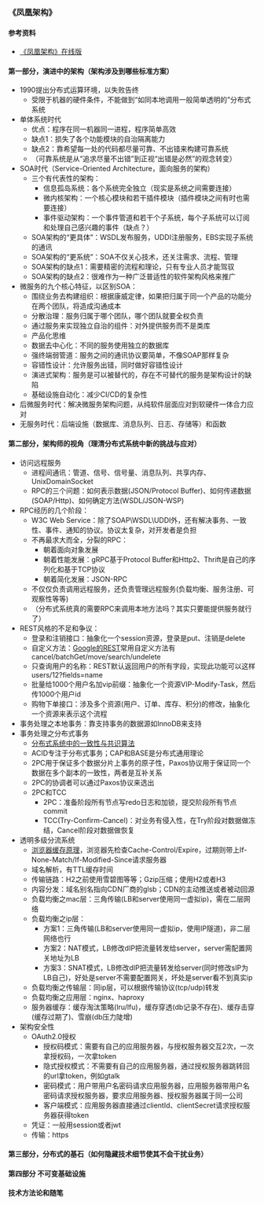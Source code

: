 ### 《凤凰架构》

#### 参考资料
* [《凤凰架构》在线版](http://icyfenix.cn/)

#### 第一部分，演进中的架构（架构涉及到哪些标准方案）
* 1990提出分布式运算环境，以失败告终
  * 受限于机器的硬件条件，不能做到“如同本地调用一般简单透明的”分布式系统
* 单体系统时代
  * 优点：程序在同一机器同一进程，程序简单高效
  * 缺点1：损失了各个功能模块的自治隔离能力
  * 缺点2：靠希望每一处的代码都尽量可靠、不出错来构建可靠系统
  * （可靠系统是从“追求尽量不出错”到正视“出错是必然”的观念转变）
* SOA时代（Service-Oriented Architecture，面向服务的架构）
  * 三个有代表性的架构：
    * 信息孤岛系统：各个系统完全独立（现实是系统之间需要连接）
    * 微内核架构：一个核心模块和若干插件模块（插件模块之间有时也需要连接）
    * 事件驱动架构：一个事件管道和若干个子系统，每个子系统可以订阅和处理自己感兴趣的事件（缺点？）
  * SOA架构的“更具体”：WSDL发布服务，UDDI注册服务，EBS实现子系统的通讯
  * SOA架构的“更系统”：SOA不仅关心技术，还关注需求、流程、管理
  * SOA架构的缺点1：需要精密的流程和理论，只有专业人员才能驾驭
  * SOA架构的缺点2：很难作为一种广泛普适性的软件架构风格来推广
* 微服务的九个核心特征，以区别SOA：
  * 围绕业务去构建组织：根据康威定律，如果把归属于同一个产品的功能分在两个团队，将造成沟通成本
  * 分散治理：服务归属于哪个团队，哪个团队就要全权负责
  * 通过服务来实现独立自治的组件：对外提供服务而不是类库
  * 产品化思维
  * 数据去中心化：不同的服务使用独立的数据库
  * 强终端弱管道：服务之间的通讯协议要简单，不像SOAP那样复杂
  * 容错性设计：允许服务出错，同时做好容错性设计
  * 演进式架构：服务是可以被替代的，存在不可替代的服务是架构设计的缺陷
  * 基础设施自动化：减少CI/CD的复杂性
* 后微服务时代：解决微服务架构问题，从纯软件层面应对到软硬件一体合力应对  
* 无服务时代：后端设施（数据库、消息队列、日志、存储等）和函数

#### 第二部分，架构师的视角（理清分布式系统中新的挑战与应对）
* 访问远程服务
  * 进程间通讯：管道、信号、信号量、消息队列、共享内存、UnixDomainSocket
  * RPC的三个问题：如何表示数据(JSON/Protocol Buffer)、如何传递数据(SOAP/Http)、如何确定方法(WSDL/JSON-WSP)
* RPC经历的几个阶段：
  * W3C Web Service：除了SOAP\WSDL\UDDI外，还有解决事务、一致性、事件、通知的协议。协议太复杂，对开发者是负担
  * 不再最求大而全，分裂的RPC：
    * 朝着面向对象发展
    * 朝着性能发展：gRPC基于Protocol Buffer和Http2、Thrift是自己的序列化和基于TCP协议
    * 朝着简化发展：JSON-RPC
  * 不仅仅负责调用远程服务，还负责管理远程服务(负载均衡、服务注册、可观察性等等)
  * （分布式系统真的需要RPC来调用本地方法吗？其实只要能提供服务就行了）
* REST风格的不足和争议：
  * 登录和注销接口：抽象化一个session资源，登录是put、注销是delete
  * 自定义方法：[Google的REST](https://google-cloud.gitbook.io/api-design-guide/custom_methods)常用自定义方法有cancel/batchGet/move/search/undelete
  * 只查询用户的名称：REST默认返回用户的所有字段，实现此功能可以这样users/12?fields=name
  * 批量给1000个用户名加vip前缀：抽象化一个资源VIP-Modify-Task，然后传1000个用户id
  * 购物下单接口：涉及多个资源(用户、订单、库存、积分)的修改，抽象化一个资源来表示这个流程
* 事务处理之本地事务：靠支持事务的数据源如InnoDB来支持
* 事务处理之分布式事务
  * [分布式系统中的一致性与共识算法](http://www.xuyasong.com/?p=1970)
  * ACID专注于分布式事务；CAP和BASE是分布式通用理论
  * 2PC用于保证多个数据分片上事务的原子性，Paxos协议用于保证同一个数据在多个副本的一致性，两者是互补关系
  * 2PC的协调者可以通过Paxos协议来选出
  * 2PC和TCC
    * 2PC：准备阶段所有节点写redo日志和加锁，提交阶段所有节点commit
    * TCC(Try-Confirm-Cancel)：对业务有侵入性，在Try阶段对数据做冻结，Cancel阶段对数据做恢复
* 透明多级分流系统
  * [浏览器缓存原理](https://learnku.com/articles/43143)，浏览器先检查Cache-Control/Expire，过期则带上If-None-Match/If-Modified-Since请求服务器
  * 域名解析，有TTL缓存时间
  * 传输链路：H2之前使用雪碧图等等；Gzip压缩；使用H2或者H3
  * 内容分发：域名别名指向CDN厂商的glsb；CDN的主动推送或者被动回源
  * 负载均衡之mac层：三角传输(LB和server使用同一虚拟ip)，需在二层网络
  * 负载均衡之ip层：
    * 方案1：三角传输(LB和server使用同一虚拟ip，使用IP隧道)，非二层网络也行
    * 方案2：NAT模式，LB修改dIP把流量转发给server，server需配置网关地址为LB
    * 方案3：SNAT模式，LB修改dIP把流量转发给server(同时修改sIP为LB自己)，好处是server不需要配置网关，坏处是server看不到真实ip
  * 负载均衡之传输层：同ip层，可以根据传输协议(tcp/udp)转发
  * 负载均衡之应用层：nginx、haproxy
  * 服务器缓存：缓存淘汰策略(lru/lfu)，缓存穿透(db记录不存在)、缓存击穿(缓存过期了)、雪崩(db压力陡增)  
* 架构安全性
  * OAuth2.0授权
    * 授权码模式：需要有自己的应用服务器，与授权服务器交互2次，一次拿授权码，一次拿token
    * 隐式授权模式：不需要有自己的应用服务器，通过授权服务器跳转回的url拿token，例如gtalk
    * 密码模式：用户带用户名密码请求应用服务器，应用服务器带用户名密码请求授权服务器，要求应用服务器、授权服务器属于同一公司
    * 客户端模式：应用服务器直接通过clientId、clientSecret请求授权服务器获得token
  * 凭证：一般用session或者jwt
  * 传输：https
    
#### 第三部分，分布式的基石（如何隐藏技术细节使其不会干扰业务）

#### 第四部分 不可变基础设施

#### 技术方法论和随笔
